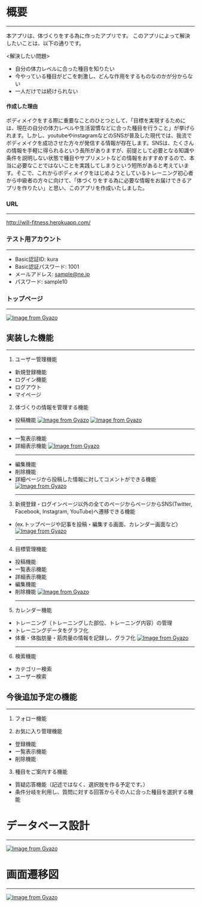 # 概要
***
  本アプリは、体づくりをする為に作ったアプリです。
  このアプリによって解決したいことは、以下の通りです。

  <解決したい問題>
  - 自分の体力レベルに合った種目を知りたい
  - 今やっている種目がどこを刺激し、どんな作用をするものなのかが分からない
  - 一人だけでは続けられない

#### 作成した理由
  ボディメイクをする際に重要なことのひとつとして、「目標を実現するためには、現在の自分の体力レベルや生活習慣などに合った種目を行うこと」が挙げられます。しかし、youtubeやinstagramなどのSNSが普及した現代では、我流でボディメイクを成功させた方々が発信する情報が存在します。SNSは、たくさんの情報を手軽に得られるという長所がありますが、前提として必要となる知識や条件を説明しない状態で種目やサプリメントなどの情報をおすすめするので、本当に必要なことではないことを実践してしまうという短所があると考えています。そこで、これからボディメイクをはじめようとしているトレーニング初心者から中級者の方々に向けて、「体づくりをする為に必要な情報をお届けできるアプリを作りたい」と思い、このアプリを作成いたしました。

### URL
***
  http://will-fitness.herokuapp.com/

### テスト用アカウント
***
  - Basic認証ID: kura
  - Basic認証パスワード: 1001
  - メールアドレス: sample@ne.jp
  - パスワード: sample10

### トップページ
***
  [![Image from Gyazo](https://i.gyazo.com/18e809f24877fa7b54f3b050042d9607.gif)](https://gyazo.com/18e809f24877fa7b54f3b050042d9607)

## 実装した機能
***

  1. ユーザー管理機能
  - 新規登録機能
  - ログイン機能
  - ログアウト
  - マイページ

  2. 体づくりの情報を管理する機能
  - 投稿機能
    [![Image from Gyazo](https://i.gyazo.com/8b7f142dc0c0e6a24c5b3a260fdc12da.gif)](https://gyazo.com/8b7f142dc0c0e6a24c5b3a260fdc12da)
    [![Image from Gyazo](https://i.gyazo.com/18e809f24877fa7b54f3b050042d9607.gif)](https://gyazo.com/18e809f24877fa7b54f3b050042d9607)
    ***
  - 一覧表示機能
  - 詳細表示機能
    [![Image from Gyazo](https://i.gyazo.com/13e946802f5ac7d36154c798330702ef.gif)](https://gyazo.com/13e946802f5ac7d36154c798330702ef)
    ***
  - 編集機能
  - 削除機能
  - 詳細ページから投稿した情報に対してコメントができる機能
    [![Image from Gyazo](https://i.gyazo.com/5cedb489cec62d9ab3f70fe66162ca8e.gif)](https://gyazo.com/5cedb489cec62d9ab3f70fe66162ca8e)
    ***

  3. 新規登録・ログインページ以外の全てのページからページからSNS(Twitter, Facebook, Instagram, YouTube)へ遷移できる機能
  - (ex.トップページや記事を投稿・編集する画面、カレンダー画面など)
    [![Image from Gyazo](https://i.gyazo.com/fe07bf7b36280dee436cf9e315414709.gif)](https://gyazo.com/fe07bf7b36280dee436cf9e315414709)
    ***

  4. 目標管理機能
  - 投稿機能
  - 一覧表示機能
  - 詳細表示機能
  - 編集機能
  - 削除機能
    [![Image from Gyazo](https://i.gyazo.com/2efb0c59bf1e547350d2ec87c812d06e.gif)](https://gyazo.com/2efb0c59bf1e547350d2ec87c812d06e)
    ***

  5. カレンダー機能
  - トレーニング（トレーニングした部位、トレーニング内容）の管理
  - トレーニングデータをグラフ化
  - 体重・体脂肪量・筋肉量の情報を記録し、グラフ化
    [![Image from Gyazo](https://i.gyazo.com/b9870311aa5d9469be01709b151dbf8f.gif)](https://gyazo.com/b9870311aa5d9469be01709b151dbf8f)
    ***

  6. 検索機能
  - カテゴリー検索
  - ユーザー検索

## 今後追加予定の機能
***

  1. フォロー機能

  2. お気に入り管理機能
  - 登録機能
  - 一覧表示機能
  - 削除機能

  3. 種目をご案内する機能
  - 質疑応答機能（記述ではなく、選択肢を作る予定です。）
  - 条件分岐を利用し、質問に対する回答からその人に合った種目を選択する機能

# データベース設計
***
  [![Image from Gyazo](https://i.gyazo.com/64d551cf0932e787ebb5d3fa3fd80c6d.png)](https://gyazo.com/64d551cf0932e787ebb5d3fa3fd80c6d)

# 画面遷移図
***
  [![Image from Gyazo](https://i.gyazo.com/1a3bfa7f282a3f270933606b3507bcef.png)](https://gyazo.com/1a3bfa7f282a3f270933606b3507bcef)

